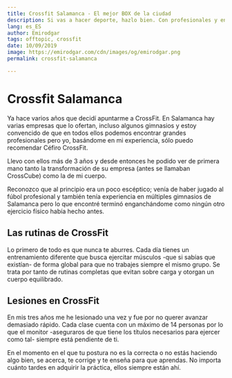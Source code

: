 ```yaml
---
title: Crossfit Salamanca - El mejor BOX de la ciudad
description: Si vas a hacer deporte, hazlo bien. Con profesionales y en unas buenas instalaciones
lang: es_ES
author: Emirodgar
tags: offtopic, crossfit
date: 10/09/2019
image: https://emirodgar.com/cdn/images/og/emirodgar.png
permalink: crossfit-salamanca

---
```


# Crossfit Salamanca

Ya hace varios años que decidí apuntarme a CrossFit. En Salamanca hay varias empresas que lo ofertan, incluso algunos gimnasios y estoy convencido de que en todos ellos podemos encontrar grandes profesionales pero yo, basándome en mi experiencia, sólo puedo recomendar Céfiro CrossFit.

Llevo con ellos más de 3 años y desde entonces he podido ver de primera mano tanto la transformación de su empresa (antes se llamaban CrossCube) como la de mi cuerpo.

Reconozco que al principio era un poco escéptico; venía de haber jugado al fúbol profesional y también tenía experiencia en múltiples gimnasios de Salamanca pero lo que encontré terminó enganchándome como ningún otro ejercicio físico había hecho antes.

## Las rutinas de CrossFit

Lo primero de todo es que nunca te aburres. Cada día tienes un entrenamiento diferente que busca ejercitar músculos -que si sabías que existían- de forma global para que no trabajes siempre el mismo grupo. Se trata por tanto de rutinas completas que evitan sobre carga y otorgan un cuerpo equilibrado.

## Lesiones en CrossFit

En mis tres años me he lesionado una vez y fue por no querer avanzar demasiado rápido. Cada clase cuenta con un máximo de 14 personas por lo que el monitor -aseguraros de que tiene los títulos necesarios para ejercer como tal- siempre está pendiente de ti.

En el momento en el que tu postura no es la correcta o no estás haciendo algo bien, se acerca, te corrige y te enseña para que aprendas. No importa cuánto tardes en adquirir la práctica, ellos siempre están ahí.

<!--stackedit_data:
eyJoaXN0b3J5IjpbLTE2NzQwNzc4NDQsLTUxMjYzNjM4NCwtMT
AyOTI0MzU3MV19
-->